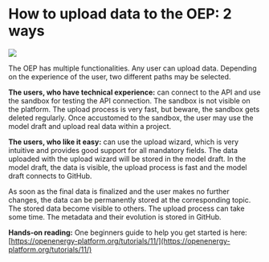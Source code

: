 # How to upload data to the OEP: 2 ways

![](https://user-images.githubusercontent.com/33999424/100993664-f98a1300-3555-11eb-8ec1-5efec8dbf9b5.png)

The OEP has multiple functionalities. Any user can upload data. Depending on the experience of the user, two different paths may be selected.

**The users, who have technical experience:**
can connect to the API and use the sandbox for testing the API connection. The sandbox is not visible on the platform. The upload process is very fast, but beware, the sandbox gets deleted regularly. Once accustomed to the sandbox, the user may use the model draft and upload real data within a project.

**The users, who like it easy:**
can use the upload wizard, which is very intuitive and provides good support for all mandatory fields. The data uploaded with the upload wizard will be stored in the model draft. In the model draft, the data is visible, the upload process is fast and the model draft connects to GitHub.

As soon as the final data is finalized and the user makes no further changes, the data can be permanently stored at the corresponding topic. The stored data become visible to others. The upload process can take some time. The metadata and their evolution is stored in GitHub.

**Hands-on reading:**
One beginners guide to help you get started is here: [https://openenergy-platform.org/tutorials/11/](https://openenergy-platform.org/tutorials/11/)
